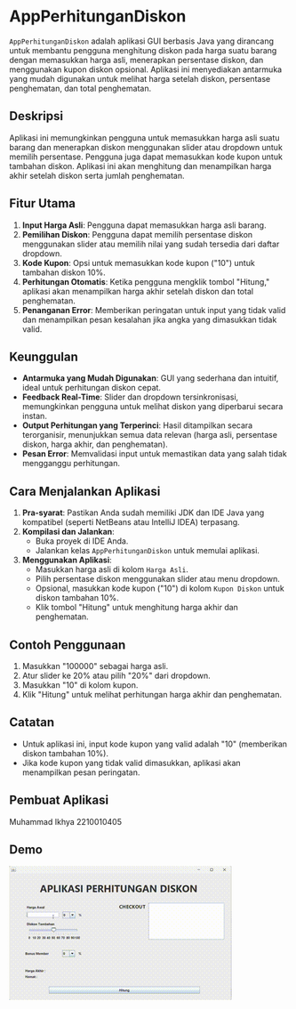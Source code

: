 # AppPerhitunganDiskon

`AppPerhitunganDiskon` adalah aplikasi GUI berbasis Java yang dirancang untuk membantu pengguna menghitung diskon pada harga suatu barang dengan memasukkan harga asli, menerapkan persentase diskon, dan menggunakan kupon diskon opsional. Aplikasi ini menyediakan antarmuka yang mudah digunakan untuk melihat harga setelah diskon, persentase penghematan, dan total penghematan.

## Deskripsi

Aplikasi ini memungkinkan pengguna untuk memasukkan harga asli suatu barang dan menerapkan diskon menggunakan slider atau dropdown untuk memilih persentase. Pengguna juga dapat memasukkan kode kupon untuk tambahan diskon. Aplikasi ini akan menghitung dan menampilkan harga akhir setelah diskon serta jumlah penghematan.

## Fitur Utama

1. **Input Harga Asli**: Pengguna dapat memasukkan harga asli barang.
2. **Pemilihan Diskon**: Pengguna dapat memilih persentase diskon menggunakan slider atau memilih nilai yang sudah tersedia dari daftar dropdown.
3. **Kode Kupon**: Opsi untuk memasukkan kode kupon ("10") untuk tambahan diskon 10%.
4. **Perhitungan Otomatis**: Ketika pengguna mengklik tombol "Hitung," aplikasi akan menampilkan harga akhir setelah diskon dan total penghematan.
5. **Penanganan Error**: Memberikan peringatan untuk input yang tidak valid dan menampilkan pesan kesalahan jika angka yang dimasukkan tidak valid.

## Keunggulan

- **Antarmuka yang Mudah Digunakan**: GUI yang sederhana dan intuitif, ideal untuk perhitungan diskon cepat.
- **Feedback Real-Time**: Slider dan dropdown tersinkronisasi, memungkinkan pengguna untuk melihat diskon yang diperbarui secara instan.
- **Output Perhitungan yang Terperinci**: Hasil ditampilkan secara terorganisir, menunjukkan semua data relevan (harga asli, persentase diskon, harga akhir, dan penghematan).
- **Pesan Error**: Memvalidasi input untuk memastikan data yang salah tidak mengganggu perhitungan.

## Cara Menjalankan Aplikasi

1. **Pra-syarat**: Pastikan Anda sudah memiliki JDK dan IDE Java yang kompatibel (seperti NetBeans atau IntelliJ IDEA) terpasang.
2. **Kompilasi dan Jalankan**:
   - Buka proyek di IDE Anda.
   - Jalankan kelas `AppPerhitunganDiskon` untuk memulai aplikasi.
3. **Menggunakan Aplikasi**:
   - Masukkan harga asli di kolom `Harga Asli`.
   - Pilih persentase diskon menggunakan slider atau menu dropdown.
   - Opsional, masukkan kode kupon ("10") di kolom `Kupon Diskon` untuk diskon tambahan 10%.
   - Klik tombol "Hitung" untuk menghitung harga akhir dan penghematan.

## Contoh Penggunaan

1. Masukkan "100000" sebagai harga asli.
2. Atur slider ke 20% atau pilih "20%" dari dropdown.
3. Masukkan "10" di kolom kupon.
4. Klik "Hitung" untuk melihat perhitungan harga akhir dan penghematan.

## Catatan

- Untuk aplikasi ini, input kode kupon yang valid adalah "10" (memberikan diskon tambahan 10%).
- Jika kode kupon yang tidak valid dimasukkan, aplikasi akan menampilkan pesan peringatan.

## Pembuat Aplikasi
Muhammad Ikhya 2210010405

## Demo
![Demo GIF](img/Diskon.gif)
